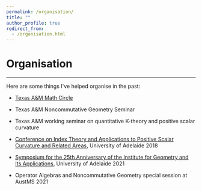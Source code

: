 ```yaml
---
permalink: /organisation/
title: ""
author_profile: true
redirect_from: 
  - /organisation.html
---
```

  
  
# Organisation
<hr style="height:1pt;"/>

Here are some things I've helped organise in the past:  

* [Texas A&M Math Circle](https://sites.google.com/tamu.edu/tamu-math-circle)

* Texas A&M Noncommutative Geometry Seminar

* Texas A&M working seminar on quantitative K-theory and positive scalar curvature

* [Conference on Index Theory and Applications to Positive Scalar Curvature and Related Areas](http://www.iga.adelaide.edu.au/workshops/IndexTheory2018/), University of Adelaide 2018

* [Symposium for the 25th Anniversary of the Institute for Geometry and Its Applications](http://www.iga.adelaide.edu.au/workshops/iga25/index.html), University of Adelaide 2021

* Operator Algebras and Noncommutative Geometry special session at AustMS 2021